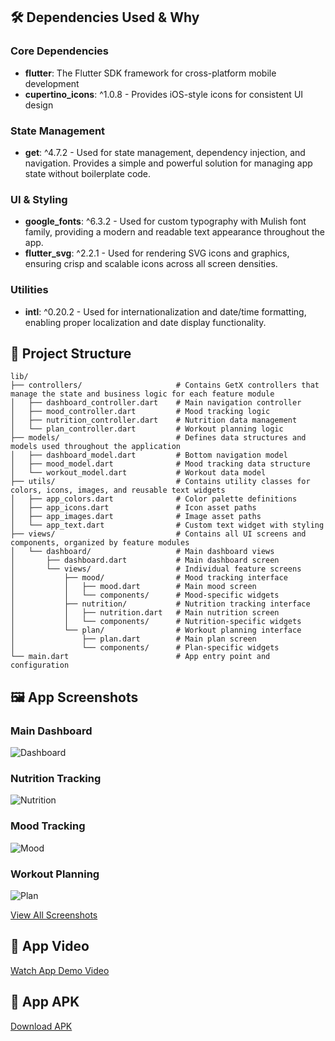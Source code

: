 ## 🛠 Dependencies Used & Why

### Core Dependencies
- **flutter**: The Flutter SDK framework for cross-platform mobile development
- **cupertino_icons**: ^1.0.8 - Provides iOS-style icons for consistent UI design

### State Management
- **get**: ^4.7.2 - Used for state management, dependency injection, and navigation. Provides a simple and powerful solution for managing app state without boilerplate code.

### UI & Styling
- **google_fonts**: ^6.3.2 - Used for custom typography with Mulish font family, providing a modern and readable text appearance throughout the app.
- **flutter_svg**: ^2.2.1 - Used for rendering SVG icons and graphics, ensuring crisp and scalable icons across all screen densities.

### Utilities
- **intl**: ^0.20.2 - Used for internationalization and date/time formatting, enabling proper localization and date display functionality.

## 📁 Project Structure

```
lib/
├── controllers/                     # Contains GetX controllers that manage the state and business logic for each feature module
│   ├── dashboard_controller.dart    # Main navigation controller
│   ├── mood_controller.dart         # Mood tracking logic
│   ├── nutrition_controller.dart    # Nutrition data management
│   └── plan_controller.dart         # Workout planning logic
├── models/                          # Defines data structures and models used throughout the application
│   ├── dashboard_model.dart         # Bottom navigation model
│   ├── mood_model.dart              # Mood tracking data structure
│   └── workout_model.dart           # Workout data model
├── utils/                           # Contains utility classes for colors, icons, images, and reusable text widgets
│   ├── app_colors.dart              # Color palette definitions
│   ├── app_icons.dart               # Icon asset paths
│   ├── app_images.dart              # Image asset paths
│   └── app_text.dart                # Custom text widget with styling
├── views/                           # Contains all UI screens and components, organized by feature modules
│   └── dashboard/                   # Main dashboard views
│       ├── dashboard.dart           # Main dashboard screen
│       └── views/                   # Individual feature screens
│           ├── mood/                # Mood tracking interface
│           │   ├── mood.dart        # Main mood screen
│           │   └── components/      # Mood-specific widgets
│           ├── nutrition/           # Nutrition tracking interface
│           │   ├── nutrition.dart   # Main nutrition screen
│           │   └── components/      # Nutrition-specific widgets
│           └── plan/                # Workout planning interface
│               ├── plan.dart        # Main plan screen
│               └── components/      # Plan-specific widgets
└── main.dart                        # App entry point and configuration
```

## 🖼 App Screenshots

### Main Dashboard
![Dashboard](https://github.com/username/project-name/blob/main/screenshots/dashboard.png)

### Nutrition Tracking
![Nutrition](https://github.com/username/project-name/blob/main/screenshots/nutrition.png)

### Mood Tracking
![Mood](https://github.com/username/project-name/blob/main/screenshots/mood.png)

### Workout Planning
![Plan](https://github.com/username/project-name/blob/main/screenshots/plan.png)

[View All Screenshots](https://github.com/username/project-name/tree/main/screenshots)

## 🎥 App Video

[Watch App Demo Video](https://drive.google.com/file/d/1w5134d2ojg4CQ9FIUUulocI5dNAS5lPy/view?usp=sharing)

## 📱 App APK

[Download APK](https://github.com/username/project-name/releases/download/v1.0/app-release.apk)